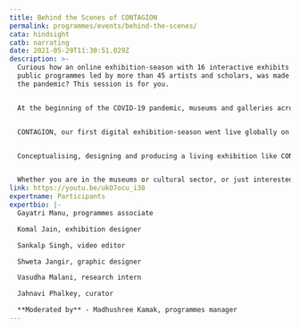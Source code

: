 ```yaml
---
title: Behind the Scenes of CONTAGION
permalink: programmes/events/behind-the-scenes/
cata: hindsight
catb: narrating
date: 2021-05-29T11:30:51.029Z
description: >-
  Curious how an online exhibition-season with 16 interactive exhibits and
  public programmes led by more than 45 artists and scholars, was made during
  the pandemic? This session is for you.


  At the beginning of the COVID-19 pandemic, museums and galleries across the world closed their doors and began moving online. Science Gallery Bengaluru put out an open call inviting the world to submit their proposals for an online exhibition-season that would explore all things infectious. We received submissions from artists, scholars and young people keen to explore the transmission of diseases, behaviours, emotions and information.


  CONTAGION, our first digital exhibition-season went live globally on 30 April 2021. It explores exciting methods of engagement facilitated by the virtual medium. From our online mediator sessions to our #TakeItFurther resources and live experiments, there are several hidden gems on the [CONTAGION online platform.](https://nowtransmitting.com/)


  Conceptualising, designing and producing a living exhibition like CONTAGION has been an exciting, organic and messy process - most of it invisible to our audience. In this session, we will take you behind the scenes and share with you what that journey has been like.


  Whether you are in the museums or cultural sector, or just interested in how all this happened, join us for an interactive session with the Science Gallery Bengaluru team. We will share our insights and learnings from this exhibition and (if asked nicely) our plans for the next.
link: https://youtu.be/ukO7ocu_i38
expertname: Participants
expertbio: |-
  Gayatri Manu, programmes associate

  Komal Jain, exhibition designer

  Sankalp Singh, video editor

  Shweta Jangir, graphic designer

  Vasudha Malani, research intern

  Jahnavi Phalkey, curator

  **Moderated by** - Madhushree Kamak, programmes manager
---
```

